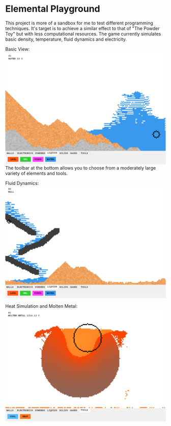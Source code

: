 # Elemental Playground

This project is more of a sandbox for me to test different programming techniques. It's target is to achieve a similar effect to that of "The Powder Toy" but with less computational resources. 
The game currently simulates basic density, temperature, fluid dynamics and electricity.

Basic View:
![Screenshot](Screenshots/basic.PNG)
The toolbar at the bottom allows you to choose from a moderately large variety of elements and tools.

Fluid Dynamics:
![Screenshot](Screenshots/fluid.PNG)

Heat Simulation and Molten Metal:
![Screenshot](Screenshots/heat.PNG)
